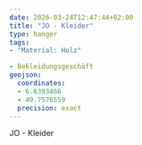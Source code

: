 ```yaml
---
date: 2026-03-24T12:47:44+02:00
title: "JO - Kleider"
type: hanger
tags:
- "Material: Holz"

- Bekleidungsgeschäft
geojson:
  coordinates:
  - 6.6393466
  - 49.7576559
  precision: exact
---
```

JO - Kleider
